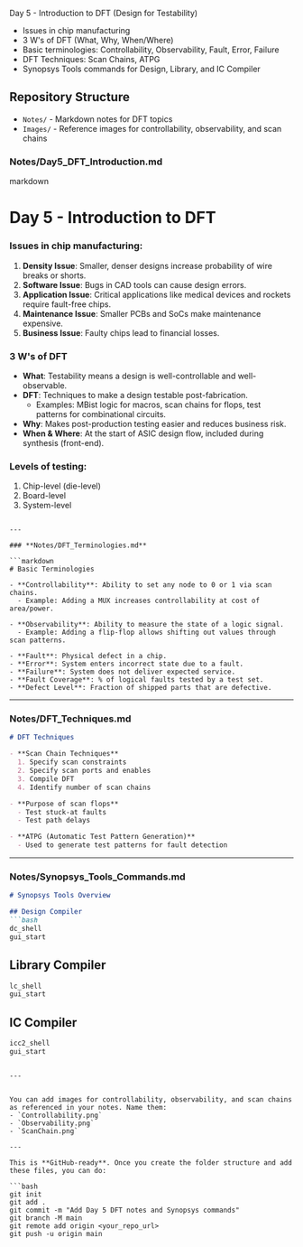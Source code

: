  Day 5 - Introduction to DFT (Design for Testability)


- Issues in chip manufacturing
- 3 W's of DFT (What, Why, When/Where)
- Basic terminologies: Controllability, Observability, Fault, Error, Failure
- DFT Techniques: Scan Chains, ATPG
- Synopsys Tools commands for Design, Library, and IC Compiler

## Repository Structure
- `Notes/` - Markdown notes for DFT topics
- `Images/` - Reference images for controllability, observability, and scan chains



### **Notes/Day5_DFT_Introduction.md**

markdown
# Day 5 - Introduction to DFT

### Issues in chip manufacturing:
1. **Density Issue**: Smaller, denser designs increase probability of wire breaks or shorts.
2. **Software Issue**: Bugs in CAD tools can cause design errors.
3. **Application Issue**: Critical applications like medical devices and rockets require fault-free chips.
4. **Maintenance Issue**: Smaller PCBs and SoCs make maintenance expensive.
5. **Business Issue**: Faulty chips lead to financial losses.

### 3 W's of DFT
- **What**: Testability means a design is well-controllable and well-observable.
- **DFT**: Techniques to make a design testable post-fabrication.
  - Examples: MBist logic for macros, scan chains for flops, test patterns for combinational circuits.
- **Why**: Makes post-production testing easier and reduces business risk.
- **When & Where**: At the start of ASIC design flow, included during synthesis (front-end).

### Levels of testing:
1. Chip-level (die-level)
2. Board-level
3. System-level
```

---

### **Notes/DFT_Terminologies.md**

```markdown
# Basic Terminologies

- **Controllability**: Ability to set any node to 0 or 1 via scan chains.  
  - Example: Adding a MUX increases controllability at cost of area/power.

- **Observability**: Ability to measure the state of a logic signal.  
  - Example: Adding a flip-flop allows shifting out values through scan patterns.

- **Fault**: Physical defect in a chip.
- **Error**: System enters incorrect state due to a fault.
- **Failure**: System does not deliver expected service.
- **Fault Coverage**: % of logical faults tested by a test set.
- **Defect Level**: Fraction of shipped parts that are defective.
```

---

### **Notes/DFT_Techniques.md**

```markdown
# DFT Techniques

- **Scan Chain Techniques**
  1. Specify scan constraints
  2. Specify scan ports and enables
  3. Compile DFT
  4. Identify number of scan chains

- **Purpose of scan flops**
  - Test stuck-at faults
  - Test path delays

- **ATPG (Automatic Test Pattern Generation)**
  - Used to generate test patterns for fault detection
```

---

### **Notes/Synopsys_Tools_Commands.md**

````markdown
# Synopsys Tools Overview

## Design Compiler
```bash
dc_shell
gui_start
````

## Library Compiler

```bash
lc_shell
gui_start
```

## IC Compiler

```bash
icc2_shell
gui_start
```

````

---


You can add images for controllability, observability, and scan chains as referenced in your notes. Name them:
- `Controllability.png`
- `Observability.png`
- `ScanChain.png`

---

This is **GitHub-ready**. Once you create the folder structure and add these files, you can do:

```bash
git init
git add .
git commit -m "Add Day 5 DFT notes and Synopsys commands"
git branch -M main
git remote add origin <your_repo_url>
git push -u origin main
````



